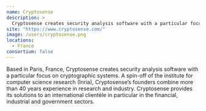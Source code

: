 ```yaml
---
name: Cryptosense
description: > 
  Cryptosense creates security analysis software with a particular focus on cryptographic systems
site: "https://www.cryptosense.com/"
image: /users/cryptosense.png
locations: 
  - France
consortium: false
---
```


Based in Paris, France, Cryptosense creates security analysis software with a particular focus on cryptographic systems. A spin-off of the institute for computer science research (Inria), Cryptosense’s founders combine more than 40 years experience in research and industry. Cryptosense provides its solutions to an international clientèle in particular in the financial, industrial and government sectors.
